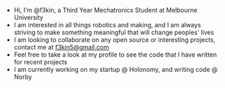 - Hi, I’m @f3kin, a Third Year Mechatronics Student at Melbourne University
- I am interested in all things robotics and making, and I am always striving to make something meaningful that will change peoples' lives
- I am looking to collaborate on any open source or interesting projects, contact me at f3kin5@gmail.com
- Feel free to take a look at my profile to see the code that I have written for recent projects
- I am currently working on my startup @ Holonomy, and writing code @ Norby
